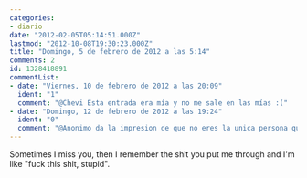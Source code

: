 ```yaml
---
categories:
- diario
date: "2012-02-05T05:14:51.000Z"
lastmod: "2012-10-08T19:30:23.000Z"
title: "Domingo, 5 de febrero de 2012 a las 5:14"
comments: 2
id: 1328418891
commentList:
- date: "Viernes, 10 de febrero de 2012 a las 20:09"
  ident: "1"
  comment: "@Chevi Esta entrada era mía y no me sale en las mías :("
- date: "Domingo, 12 de febrero de 2012 a las 19:24"
  ident: "0"
  comment: "@Anonimo da la impresion de que no eres la unica persona que utiliza ese ordenador, o esa red wifi... Puede que sea por eso no lo se"
---
```


Sometimes I miss you, then I remember the shit you put me through and I\'m like "fuck this shit, stupid".